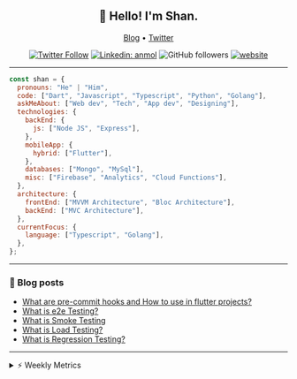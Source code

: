 <h2 align="center">👋 Hello! I'm Shan.</h2>
<p align="center">
  <a href="https://medium.com/feed/@shan-shaji">Blog</a> •
  <a href="https://twitter.com/intent/follow?screen_name=shan__shaji">Twitter</a>
</p>

<p align="center"><a href="https://twitter.com/intent/follow?screen_name=shan__shaji"><img src="https://img.shields.io/twitter/follow/shan__shaji?style=flat" alt="Twitter Follow"></a>
<a href="https://www.linkedin.com/in/shan-shaji/"><img src="https://img.shields.io/badge/shan-shaji?style=flat-square&amp;logo=Linkedin&amp;logoColor=white&amp;link=https://www.linkedin.com/in/shan-shaji/" alt="Linkedin: anmol"></a>
<img src="https://img.shields.io/github/followers/shan-shaji?label=Follow&amp;style=social" alt="GitHub followers">
<a href="http://shan-shaji.github.io/"><img src="https://img.shields.io/badge/Website-46a2f1.svg?&amp;style=flat-square&amp;logo=Google-Chrome&amp;logoColor=white&amp;link=http://shan-shaji.github.io/" alt="website"></a></p>

<hr>

```javascript
const shan = {
  pronouns: "He" | "Him",
  code: ["Dart", "Javascript", "Typescript", "Python", "Golang"],
  askMeAbout: ["Web dev", "Tech", "App dev", "Designing"],
  technologies: {
    backEnd: {
      js: ["Node JS", "Express"],
    },
    mobileApp: {
      hybrid: ["Flutter"],
    },
    databases: ["Mongo", "MySql"],
    misc: ["Firebase", "Analytics", "Cloud Functions"],
  },
  architecture: {
    frontEnd: ["MVVM Architecture", "Bloc Architecture"],
    backEnd: ["MVC Architecture"],
  },
  currentFocus: {
    language: ["Typescript", "Golang"],
  },
};
```

<hr>

<!-- I love connecting with different people</b> so if you want to say <b>hi, I'll be happy to meet you more!</b> 😊</em> -->

### 📕 Blog posts

<!-- BLOG-POST-LIST:START -->
- [What are pre-commit hooks and How to use in flutter projects?](https://dev.to/shanshaji/what-are-pre-commit-hooks-and-how-to-use-in-flutter-projects-4c0m)
- [What is e2e Testing?](https://dev.to/shanshaji/what-is-e2e-testing-1eg0)
- [What is Smoke Testing](https://dev.to/shanshaji/what-is-smoke-testing-1n95)
- [What is Load Testing?](https://dev.to/shanshaji/what-is-load-testing-27dk)
- [What is Regression Testing?](https://dev.to/shanshaji/what-is-regression-testing-162n)
<!-- BLOG-POST-LIST:END -->

<hr>
<details>
    <summary>⚡ Weekly Metrics</summary>
    <p>
    
<!--START_SECTION:waka-->
![Code Time](http://img.shields.io/badge/Code%20Time-1%2C823%20hrs%2052%20mins-blue)

![Profile Views](http://img.shields.io/badge/Profile%20Views-26-blue)

**🐱 My GitHub Data** 

> 📦 ? Used in GitHub's Storage 
 > 
> 🏆 203 Contributions in the Year 2023
 > 
> 💼 Opted to Hire
 > 
> 📜 129 Public Repositories 
 > 
> 🔑 0 Private Repositories 
 > 
**I'm a Night 🦉** 

```text
🌞 Morning                3841 commits        ███░░░░░░░░░░░░░░░░░░░░░░   10.43 % 
🌆 Daytime                9823 commits        ███████░░░░░░░░░░░░░░░░░░   26.68 % 
🌃 Evening                17363 commits       ████████████░░░░░░░░░░░░░   47.15 % 
🌙 Night                  5797 commits        ████░░░░░░░░░░░░░░░░░░░░░   15.74 % 
```
📅 **I'm Most Productive on Thursday** 

```text
Monday                   5119 commits        ███░░░░░░░░░░░░░░░░░░░░░░   13.90 % 
Tuesday                  5738 commits        ████░░░░░░░░░░░░░░░░░░░░░   15.58 % 
Wednesday                4648 commits        ███░░░░░░░░░░░░░░░░░░░░░░   12.62 % 
Thursday                 8021 commits        █████░░░░░░░░░░░░░░░░░░░░   21.78 % 
Friday                   6208 commits        ████░░░░░░░░░░░░░░░░░░░░░   16.86 % 
Saturday                 3488 commits        ██░░░░░░░░░░░░░░░░░░░░░░░   09.47 % 
Sunday                   3602 commits        ██░░░░░░░░░░░░░░░░░░░░░░░   09.78 % 
```


📊 **This Week I Spent My Time On** 

```text
🕑︎ Time Zone: Asia/Kolkata

💬 Programming Languages: 
Dart                     36 hrs 31 mins      ████████████████████████░   94.02 % 
YAML                     1 hr 34 mins        █░░░░░░░░░░░░░░░░░░░░░░░░   04.07 % 
Text                     22 mins             ░░░░░░░░░░░░░░░░░░░░░░░░░   00.96 % 
Bash                     12 mins             ░░░░░░░░░░░░░░░░░░░░░░░░░   00.52 % 
Ruby                     7 mins              ░░░░░░░░░░░░░░░░░░░░░░░░░   00.32 % 

🔥 Editors: 
Android Studio           38 hrs 10 mins      █████████████████████████   98.26 % 
VS Code                  40 mins             ░░░░░░░░░░░░░░░░░░░░░░░░░   01.74 % 

🐱‍💻 Projects: 
turbo-flutter            20 hrs 34 mins      █████████████░░░░░░░░░░░░   52.97 % 
dial_contacts            17 hrs 31 mins      ███████████░░░░░░░░░░░░░░   45.11 % 
cli                      32 mins             ░░░░░░░░░░░░░░░░░░░░░░░░░   01.40 % 
turbo                    4 mins              ░░░░░░░░░░░░░░░░░░░░░░░░░   00.21 % 
stable                   4 mins              ░░░░░░░░░░░░░░░░░░░░░░░░░   00.19 % 

💻 Operating System: 
Mac                      38 hrs 43 mins      █████████████████████████   99.67 % 
Linux                    7 mins              ░░░░░░░░░░░░░░░░░░░░░░░░░   00.33 % 
```

**I Mostly Code in Dart** 

```text
Dart                     55 repos            ████████████░░░░░░░░░░░░░   47.83 % 
JavaScript               16 repos            ███░░░░░░░░░░░░░░░░░░░░░░   13.91 % 
Ruby                     3 repos             █░░░░░░░░░░░░░░░░░░░░░░░░   02.61 % 
Go                       3 repos             █░░░░░░░░░░░░░░░░░░░░░░░░   02.61 % 
Python                   3 repos             █░░░░░░░░░░░░░░░░░░░░░░░░   02.61 % 
```




 Last Updated on 29/03/2023 18:53:51 UTC
<!--END_SECTION:waka-->

</p>
 </details>
